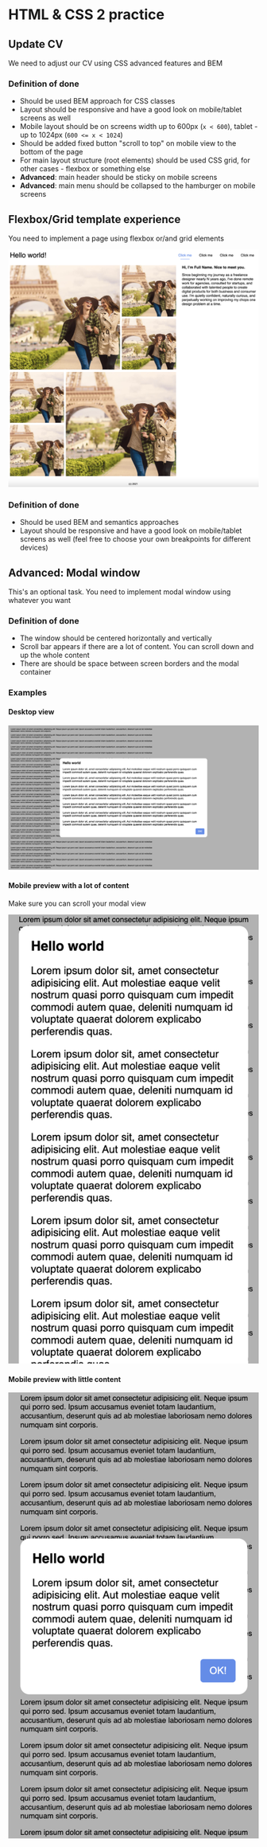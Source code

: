 # HTML & CSS 2 practice

## Update CV

We need to adjust our CV using CSS advanced features and BEM

### Definition of done

* Should be used BEM approach for CSS classes
* Layout should be responsive and have a good look on mobile/tablet screens as well
* Mobile layout should be on screens width up to 600px (`x < 600`), tablet - up to 1024px (`600 <= x < 1024`)
* Should be added fixed button "scroll to top" on mobile view to the bottom of the page
* For main layout structure (root elements) should be used CSS grid, for other cases - flexbox or something else
* **Advanced**: main header should be sticky on mobile screens
* **Advanced**: main menu should be collapsed to the hamburger on mobile screens

## Flexbox/Grid template experience

You need to implement a page using flexbox or/and grid elements

![flex/grid page](./assets/flex-grid-page.png)

### Definition of done

* Should be used BEM and semantics approaches
* Layout should be responsive and have a good look on mobile/tablet screens as well (feel free to choose your own breakpoints for different devices)

## Advanced: Modal window

This's an optional task. You need to implement modal window using whatever you want

### Definition of done

* The window should be centered horizontally and vertically
* Scroll bar appears if there are a lot of content. You can scroll down and up the whole content
* There are should be space between screen borders and the modal container

### Examples

#### Desktop view

![Desktop preview](./assets/modal-desktop.png)

#### Mobile preview with a lot of content

Make sure you can scroll your modal view

![Mobile preview](./assets/modal-mobile-1.png)

#### Mobile preview with little content

![Desktop preview](./assets/modal-mobile-2.png)
